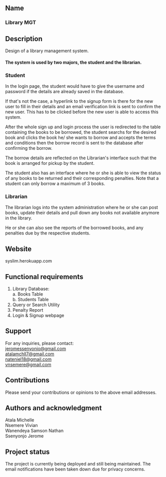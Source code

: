 ## Name
### Library MGT

## Description

Design of a library management system.  
  
#### The system is used by two majors, the student and the librarian.
### Student
In the login page, the student would have to give the username and password if the details are already saved in the database.

If that's not the case, a hyperlink to the signup form is there for the new user to fill in their details and an email verification link is sent to confirm the new user. This has to be clicked before the new user is able to access this system.

After the whole sign up and login process the user is redirected to the table containing the books to be borrowed, the student searchs for the desired book and clicks the book he/ she wants to borrow and accepts the terms and conditions then the borrow record is sent to the database after confirming the borrow.

The borrow details are reflected on the Librarian's interface such that the book is arranged for pickup by the student.

The student also has an interface where he or she is able to view the status of any books to be returned and their corresponding penalties. Note that a student can only borrow a maximum of 3 books.

### Librarian

The librarian logs into the system administration where he or she can post books, update their details and pull down any books not available anymore in the library. 

He or she can also see the reports of the borrowed books, and any penalties due by the respective students.


## Website
syslim.herokuapp.com

## Functional requirements
1. Library Database:  
    a. Books Table  
    b. Students Table
2. Query or Search Utility
3. Penalty Report
4. Login & Signup webpage

## Support
For any inquiries, please contact:  
jeromessenyonjo@gmail.com  
atalamchll7@gmail.com  
nateniel18@gmail.com  
vnsemere@gmail.com

## Contributions
Please send your contributions or opinions to the above email addresses.

## Authors and acknowledgment  
Atala Michelle  
Nsemere Vivian  
Wanendeya Samson Nathan  
Ssenyonjo Jerome

## Project status
The project is currently being deployed and still being maintained.
The email notifications have been taken down due for privacy concerns.




